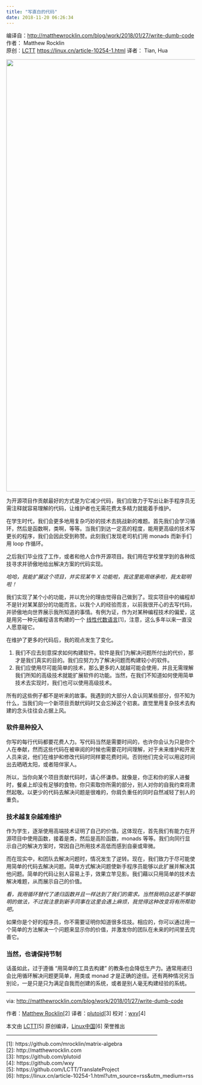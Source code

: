 ```yaml
---
title: "写直白的代码"
date: 2018-11-20 06:26:34
---
```


<p><span class="z">编译自：<a href="http://matthewrocklin.com/blog/work/2018/01/27/write-dumb-code" target="_blank">http://matthewrocklin.com/blog/work/2018/01/27/write-dumb-code</a></span>
    			    		    		<span class="y">作者： Matthew Rocklin</span>    		<br class="clear">
    	    	<span class="z">原创：<a href="http://lctt.github.io/" target="_blank">LCTT</a> <a href="https://linux.cn/article-10254-1.html" target="_blank">https://linux.cn/article-10254-1.html</a></span>
            			<span class="y">译者： Tian, Hua</span></p><p><img style="width: 1149px;" src="https://dn-linuxcn.qbox.me/data/attachment/album/201811/20/000830bnjj4ojw6ea8e8t8.jpg"><br></p><p>为开源项目作贡献最好的方式是为它减少代码，我们应致力于写出让新手程序员无需注释就容易理解的代码，让维护者也无需花费太多精力就能着手维护。</p>
<p>在学生时代，我们会更多地用复杂巧妙的技术去挑战新的难题。首先我们会学习循环，然后是函数啊，类啊，等等。当我们到达一定高的程度，能用更高级的技术写更长的程序，我们会因此受到称赞。此刻我们发现老司机们用 monads 而新手们用 loop 作循环。</p>
<p>之后我们毕业找了工作，或者和他人合作开源项目。我们用在学校里学到的各种炫技寻求并骄傲地给出解决方案的代码实现。</p>
<p><em>哈哈，我能扩展这个项目，并实现某牛 X 功能啦，我这里能用继承啦，我太聪明啦！</em></p>
<p>我们实现了某个小的功能，并以充分的理由觉得自己做到了。现实项目中的编程却不是针对某某部分的功能而言。以我个人的经验而言，以前我很开心的去写代码，并骄傲地向世界展示我所知道的事情。有例为证，作为对某种编程技术的偏爱，这是用另一种元编程语言构建的一个 <a href="https://github.com/mrocklin/matrix-algebra" class="ext" rel="external nofollow" target="_blank">线性代数语言</a><span class="sup">[1]</span>，注意，这么多年以来一直没人愿意碰它。</p>
<p>在维护了更多的代码后，我的观点发生了变化。</p>
<ol><li>我们不应去刻意探求如何构建软件。软件是我们为解决问题所付出的代价，那才是我们真实的目的。我们应努力为了解决问题而构建较小的软件。</li><li>我们应使用尽可能简单的技术，那么更多的人就越可能会使用，并且无需理解我们所知的高级技术就能扩展软件的功能。当然，在我们不知道如何使用简单技术去实现时，我们也可以使用高级技术。</li></ol>
<p>所有的这些例子都不是听来的故事。我遇到的大部分人会认同某些部分，但不知为什么，当我们向一个新项目贡献代码时又会忘掉这个初衷。直觉里用复杂技术去构建的念头往往会占据上风。</p>
<h3 id="toc_1">软件是种投入</h3>
<p>你写的每行代码都要花费人力。写代码当然是需要时间的，也许你会认为只是你个人在奉献，然而这些代码在被审阅的时候也需要花时间理解，对于未来维护和开发人员来说，他们在维护和修改代码时同样要花费时间。否则他们完全可以用这时间出去晒晒太阳，或者陪伴家人。</p>
<p>所以，当你向某个项目贡献代码时，请心怀谦恭。就像是，你正和你的家人进餐时，餐桌上却没有足够的食物，你只索取你所需的部分，别人对你的自我约束将肃然起敬。以更少的代码去解决问题是很难的，你肩负重任的同时自然减轻了别人的重负。</p>
<h3 id="toc_2">技术越复杂越难维护</h3>
<p>作为学生，逐渐使用高端技术证明了自己的价值。这体现在，首先我们有能力在开源项目中使用函数，接着是类，然后是高阶函数，monads 等等。我们向同行显示自己的解决方案时，常因自己所用技术高低而感到自豪或卑微。</p>
<p>而在现实中，和团队去解决问题时，情况发生了逆转。现在，我们致力于尽可能使用简单的代码去解决问题。简单方式解决问题使新手程序员能够以此扩展并解决其他问题。简单的代码让别人容易上手，效果立竿见影。我们藉以只用简单的技术去解决难题，从而展示自己的价值。</p>
<p><em>看，我用循环替代了递归函数并且一样达到了我们的需求。当然我明白这是不够聪明的做法，不过我注意到新手同事在这里会遇上麻烦，我觉得这种改变将有所帮助吧。</em></p>
<p>如果你是个好的程序员，你不需要证明你知道很多炫技。相应的，你可以通过用一个简单的方法解决一个问题来显示你的价值，并激发你的团队在未来的时间里去完善它。</p>
<h3 id="toc_3">当然，也请保持节制</h3>
<p>话虽如此，过于遵循 “用简单的工具去构建” 的教条也会降低生产力。通常用递归会比用循环解决问题更简单，用类或 monad 才是正确的途径。还有两种情况另当别论，一是只是只为满足自我而创建的系统，或者是别人毫无构建经验的系统。</p>
<hr>
<p>via: <a href="http://matthewrocklin.com/blog/work/2018/01/27/write-dumb-code" class="ext" rel="external nofollow" target="_blank">http://matthewrocklin.com/blog/work/2018/01/27/write-dumb-code</a></p>
<p>作者：<a href="http://matthewrocklin.com" class="ext" rel="external nofollow" target="_blank">Matthew Rocklin</a><span class="sup">[2]</span> 译者：<a href="https://github.com/plutoid" class="ext" rel="external nofollow" target="_blank">plutoid</a><span class="sup">[3]</span> 校对：<a href="https://github.com/wxy" class="ext" rel="external nofollow" target="_blank">wxy</a><span class="sup">[4]</span></p>
<p>本文由 <a href="https://github.com/LCTT/TranslateProject" class="ext" rel="external nofollow" target="_blank">LCTT</a><span class="sup">[5]</span> 原创编译，<a href="https://linux.cn/article-10254-1.html?utm_source=rss&amp;utm_medium=rss">Linux中国</a><span class="sup">[6]</span> 荣誉推出</p><hr width="80%">[1]: https://github.com/mrocklin/matrix-algebra<br>[2]: http://matthewrocklin.com<br>[3]: https://github.com/plutoid<br>[4]: https://github.com/wxy<br>[5]: https://github.com/LCTT/TranslateProject<br>[6]: https://linux.cn/article-10254-1.html?utm_source=rss&amp;utm_medium=rss<p><span class="y"></span></p>